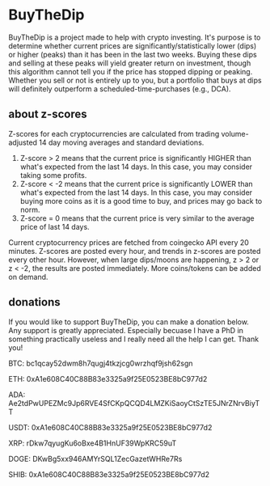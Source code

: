 # BuyTheDip

BuyTheDip is a project made to help with crypto investing. It's purpose is to determine whether current prices are significantly/statistically lower (dips) or higher (peaks) than it has been in the last two weeks. Buying these dips and selling at these peaks will yield greater return on investment, though this algorithm cannot tell you if the price has stopped dipping or peaking. Whether you sell or not is entirely up to you, but a portfolio that buys at dips will definitely outperform a scheduled-time-purchases (e.g., DCA). 

## about z-scores
Z-scores for each cryptocurrencies are calculated from trading volume-adjusted 14 day moving averages and standard deviations. 

1. Z-score > 2 means that the current price is significantly HIGHER than what's expected from the last 14 days. In this case, you may consider taking some profits.
2. Z-score < -2 means that the current price is significantly LOWER than what's expected from the last 14 days. In this case, you may consider buying more coins as it is a good time to buy, and prices may go back to norm. 
3. Z-score = 0 means that the current price is very similar to the average price of last 14 days.

Current cryptocurrency prices are fetched from coingecko API every 20 minutes. Z-scores are posted every hour, and trends in z-scores are posted every other hour. However, when large dips/moons are happening, z > 2 or z < -2, the results are posted immediately. More coins/tokens can be added on demand. 

## donations
If you would like to support BuyTheDip, you can make a donation below. Any support is greatly appreciated. Especially becuase I have a PhD in something practically useless and I really need all the help I can get. Thank you!

BTC: bc1qcay52dwm8h7qugj4tkzjcg0wrzhqf9jsh62sgn

ETH: 0xA1e608C40C88B83e3325a9f25E0523BE8bC977d2

ADA: Ae2tdPwUPEZMc9Jp6RVE4SfCKpQCQD4LMZKiSaoyCtSzTE5JNrZNrvBiyTT

USDT: 0xA1e608C40C88B83e3325a9f25E0523BE8bC977d2

XRP: rDkw7qyugKu6oBxe4B1HnUF39WpKRC59uT

DOGE: DKwBg5xx946AMYrSQL1ZecGazetWHRe7Rs

SHIB: 0xA1e608C40C88B83e3325a9f25E0523BE8bC977d2
